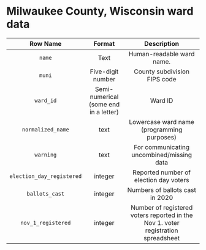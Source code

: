 # Milwaukee County, Wisconsin ward data

| Row Name | Format | Description |
| :---: | :---: | :---: |
| `name` | Text | Human-readable ward name. |
| `muni` | Five-digit number | County subdivision FIPS code |
| `ward_id` | Semi-numerical (some end in a letter) | Ward ID | 
| `normalized_name` | text | Lowercase ward name (programming purposes) | 
| `warning` | text | For communicating uncombined/missing data | 
| `election_day_registered` | integer | Reported number of election day voters | 
| `ballots_cast` | integer | Numbers of ballots cast in 2020 | 
| `nov_1_registered` | integer | Number of registered voters reported in the Nov 1. voter registration spreadsheet | 
